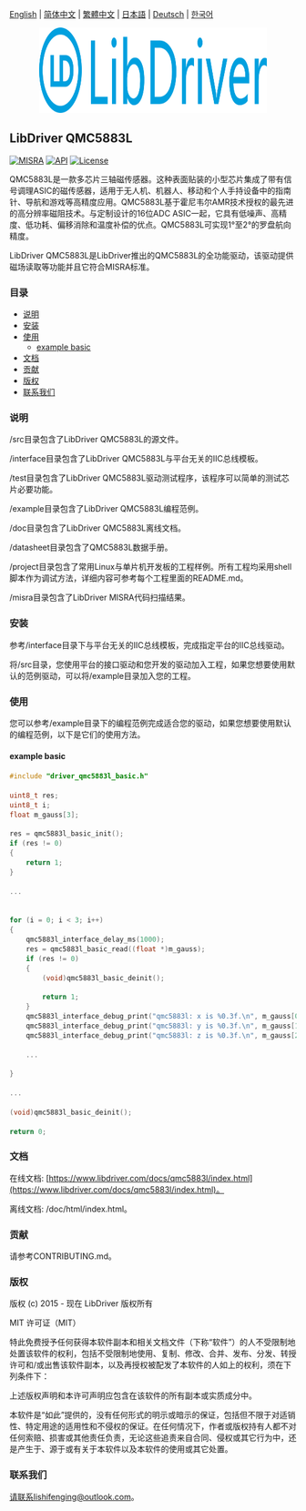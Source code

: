 [English](/README.md) | [ 简体中文](/README_zh-Hans.md) | [繁體中文](/README_zh-Hant.md) | [日本語](/README_ja.md) | [Deutsch](/README_de.md) | [한국어](/README_ko.md)

<div align=center>
<img src="/doc/image/logo.svg" width="400" height="150"/>
</div>

## LibDriver QMC5883L

[![MISRA](https://img.shields.io/badge/misra-compliant-brightgreen.svg)](/misra/README.md) [![API](https://img.shields.io/badge/api-reference-blue.svg)](https://www.libdriver.com/docs/qmc5883l/index.html) [![License](https://img.shields.io/badge/license-MIT-brightgreen.svg)](/LICENSE)

QMC5883L是一款多芯片三轴磁传感器。这种表面贴装的小型芯片集成了带有信号调理ASIC的磁传感器，适用于无人机、机器人、移动和个人手持设备中的指南针、导航和游戏等高精度应用。QMC5883L基于霍尼韦尔AMR技术授权的最先进的高分辨率磁阻技术。与定制设计的16位ADC ASIC一起，它具有低噪声、高精度、低功耗、偏移消除和温度补偿的优点。QMC5883L可实现1°至2°的罗盘航向精度。

LibDriver QMC5883L是LibDriver推出的QMC5883L的全功能驱动，该驱动提供磁场读取等功能并且它符合MISRA标准。

### 目录

  - [说明](#说明)
  - [安装](#安装)
  - [使用](#使用)
    - [example basic](#example-basic)
  - [文档](#文档)
  - [贡献](#贡献)
  - [版权](#版权)
  - [联系我们](#联系我们)

### 说明

/src目录包含了LibDriver QMC5883L的源文件。

/interface目录包含了LibDriver QMC5883L与平台无关的IIC总线模板。

/test目录包含了LibDriver QMC5883L驱动测试程序，该程序可以简单的测试芯片必要功能。

/example目录包含了LibDriver QMC5883L编程范例。

/doc目录包含了LibDriver QMC5883L离线文档。

/datasheet目录包含了QMC5883L数据手册。

/project目录包含了常用Linux与单片机开发板的工程样例。所有工程均采用shell脚本作为调试方法，详细内容可参考每个工程里面的README.md。

/misra目录包含了LibDriver MISRA代码扫描结果。

### 安装

参考/interface目录下与平台无关的IIC总线模板，完成指定平台的IIC总线驱动。

将/src目录，您使用平台的接口驱动和您开发的驱动加入工程，如果您想要使用默认的范例驱动，可以将/example目录加入您的工程。

### 使用

您可以参考/example目录下的编程范例完成适合您的驱动，如果您想要使用默认的编程范例，以下是它们的使用方法。

#### example basic

```C
#include "driver_qmc5883l_basic.h"

uint8_t res;
uint8_t i;
float m_gauss[3];

res = qmc5883l_basic_init();
if (res != 0)
{
    return 1;
}

...


for (i = 0; i < 3; i++)
{
    qmc5883l_interface_delay_ms(1000);
    res = qmc5883l_basic_read((float *)m_gauss);
    if (res != 0)
    {
        (void)qmc5883l_basic_deinit();

        return 1;
    }
    qmc5883l_interface_debug_print("qmc5883l: x is %0.3f.\n", m_gauss[0]);
    qmc5883l_interface_debug_print("qmc5883l: y is %0.3f.\n", m_gauss[1]);
    qmc5883l_interface_debug_print("qmc5883l: z is %0.3f.\n", m_gauss[2]);
    
    ...
    
}

...

(void)qmc5883l_basic_deinit();

return 0;
```

### 文档

在线文档: [https://www.libdriver.com/docs/qmc5883l/index.html](https://www.libdriver.com/docs/qmc5883l/index.html)。

离线文档: /doc/html/index.html。

### 贡献

请参考CONTRIBUTING.md。

### 版权

版权 (c) 2015 - 现在 LibDriver 版权所有

MIT 许可证（MIT）

特此免费授予任何获得本软件副本和相关文档文件（下称“软件”）的人不受限制地处置该软件的权利，包括不受限制地使用、复制、修改、合并、发布、分发、转授许可和/或出售该软件副本，以及再授权被配发了本软件的人如上的权利，须在下列条件下：

上述版权声明和本许可声明应包含在该软件的所有副本或实质成分中。

本软件是“如此”提供的，没有任何形式的明示或暗示的保证，包括但不限于对适销性、特定用途的适用性和不侵权的保证。在任何情况下，作者或版权持有人都不对任何索赔、损害或其他责任负责，无论这些追责来自合同、侵权或其它行为中，还是产生于、源于或有关于本软件以及本软件的使用或其它处置。

### 联系我们

请联系lishifenging@outlook.com。